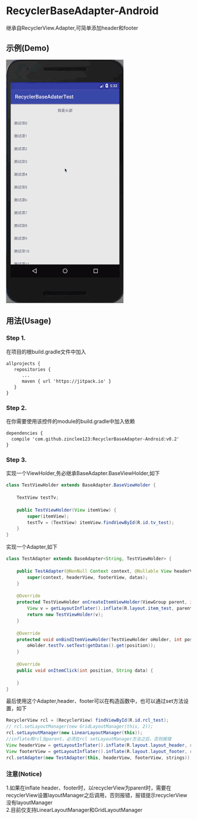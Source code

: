 # RecyclerBaseAdapter-Android
继承自RecyclerView.Adapter,可简单添加header和footer

## 示例(Demo)
<p><img src="https://github.com/zinclee123/RecyclerBaseAdapter/blob/master/img/Demo.gif?raw=true?raw=true" width="320" alt="Screenshot"/></p>

## 用法(Usage)
### Step 1.
在项目的根build.gradle文件中加入<br/>
```
allprojects {
   repositories {
      ...
      maven { url 'https://jitpack.io' }
   }
}
   ```
### Step 2.
在你需要使用该控件的module的build.gradle中加入依赖<br/>
```
dependencies {
  compile 'com.github.zinclee123:RecyclerBaseAdapter-Android:v0.2'
}
```
### Step 3.
实现一个ViewHolder,务必继承BaseAdapter.BaseViewHolder,如下</br>
```java
class TestViewHolder extends BaseAdapter.BaseViewHolder {

    TextView testTv;

    public TestViewHolder(View itemView) {
        super(itemView);
        testTv = (TextView) itemView.findViewById(R.id.tv_test);
    }
}
```
实现一个Adapter,如下</br>
```java
class TestAdapter extends BaseAdapter<String, TestViewHolder> {

    public TestAdapter(@NonNull Context context, @Nullable View headerView, @Nullable View footerView, List<String> datas) {
        super(context, headerView, footerView, datas);
    }

    @Override
    protected TestViewHolder onCreateItemViewHolder(ViewGroup parent, int viewType) {
        View v = getLayoutInflater().inflate(R.layout.item_test, parent, false);
        return new TestViewHolder(v);
    }

    @Override
    protected void onBindItemViewHolder(TestViewHolder oHolder, int position) {
        oHolder.testTv.setText(getDatas().get(position));
    }

    @Override
    public void onItemClick(int position, String data) {

    }
}
```
最后使用这个Adapter,header、footer可以在构造函数中，也可以通过set方法设置，如下</br>
```java
RecyclerView rcl = (RecyclerView) findViewById(R.id.rcl_test);
// rcl.setLayoutManager(new GridLayoutManager(this, 2));
rcl.setLayoutManager(new LinearLayoutManager(this));
//inflate用rcl当parent，必须在rcl setLayoutManager方法之后，否则报错
View headerView = getLayoutInflater().inflate(R.layout.layout_header, rcl, false);
View footerView = getLayoutInflater().inflate(R.layout.layout_footer, rcl, false);
rcl.setAdapter(new TestAdapter(this, headerView, footerView, strings));
```

### 注意(Notice)
1.如果在inflate header、footer时，以recyclerView为parent时，需要在recyclerView设置layoutManager之后调用，否则报错，报错提示recyclerView没有layoutManager</br>
2.目前仅支持LinearLayoutManager和GridLayoutManager</br>

